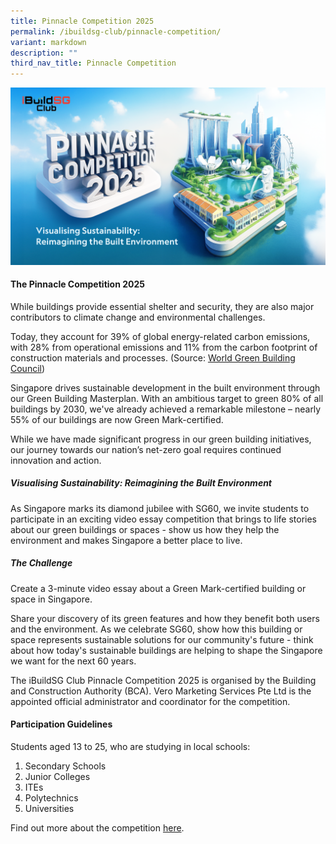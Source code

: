 ```yaml
---
title: Pinnacle Competition 2025
permalink: /ibuildsg-club/pinnacle-competition/
variant: markdown
description: ""
third_nav_title: Pinnacle Competition
---
```

![](/images/BCA_Pinnacle_Competition_KV.png)

<h4>The Pinnacle Competition 2025</h4>

<p>While buildings provide essential shelter and security, they are also major contributors to climate change and environmental challenges.</p>

<p>Today, they account for 39% of global energy-related carbon emissions, with 28% from operational emissions and 11% from the carbon footprint of construction materials and processes. (Source: <a href="https://worldgbc.org/climate-action/embodied-carbon/">World Green Building Council</a>)</p>

<p>Singapore drives sustainable development in the built environment through our Green Building Masterplan. With an ambitious target to green 80% of all buildings by 2030, we've already achieved a remarkable milestone – nearly 55% of our buildings are now Green Mark-certified.</p>

<p>While we have made significant progress in our green building initiatives, our journey towards our nation’s net-zero goal requires continued innovation and action.</p>

<h5>Visualising Sustainability: Reimagining the Built Environment</h5>

<p>As Singapore marks its diamond jubilee with SG60, we invite students to participate in an exciting video essay competition that brings to life stories about our green buildings or spaces - show us how they help the environment and makes Singapore a better place to live.</p>

<h5>The Challenge</h5>

<p>Create a 3-minute video essay about a Green Mark-certified building or space in Singapore.</p>

<p>Share your discovery of its green features and how they benefit both users and the environment. As we celebrate SG60, show how this building or space represents sustainable solutions for our community's future - think about how today's sustainable buildings are helping to shape the Singapore we want for the next 60 years.</p>

<p>The iBuildSG Club Pinnacle Competition 2025 is organised by the Building and Construction Authority (BCA). Vero Marketing Services Pte Ltd is the appointed official administrator and coordinator for the competition.</p>

<h4>Participation Guidelines</h4>

<p>Students aged 13 to 25, who are studying in local schools:</p>

<ol>
	<li>Secondary Schools</li>
	<li>Junior Colleges</li>
	<li>ITEs</li>
	<li>Polytechnics</li>
	<li>Universities</li>
</ol>

<p>Find out more about the competition <a href="/pinnacle-competition-2025/">here</a>.</p>